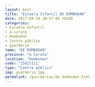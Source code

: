 ```yaml
---
layout: post
title: "Escuela Infantil DE DOMBODAN"
date: 2017-09-20 20:57:05 +0200
categories:
- Escuela Infantil
- a-coruna
- dombodan
- Centro público
- guarderia
name: "DE DOMBODAN"
province: "A Coruña"
location: "Dombodan"
code: "15021111"
type: "Centro público"
img: guarderia.jpg
permalink: /guarderias/de-dombodan.html
---
```


